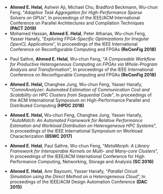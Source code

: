 <ul>
<li><strong>Ahmed E. Helal, </strong>Ashwin Aji, Michael Chu, Bradford Beckmann, Wu-chun Feng, &ldquo;<em>Adaptive Task Aggregation for High-Performance Sparse Solvers on GPUs</em>&rdquo;, In proceedings of the IEEE/ACM International Conference on Parallel Architectures and Compilation Techniques <strong>(PACT 2019)</strong><strong></strong><strong></strong></li>
<li>Mohamed Hassan, <strong>Ahmed E. Helal</strong>, Peter Athanas, Wu-chun Feng, Yasser Hanafy, &ldquo;<em>Exploring FPGA-Specific Optimizations for Irregular OpenCL Applications</em>&rdquo;, In proceedings of the IEEE International Conference on Reconfigurable Computing and FPGAs <strong>(ReConFig 2018)</strong><strong></strong></li>
</ul>
<p><strong></strong></p>
<ul>
<li>Paul Sathre, <strong>Ahmed E. Helal</strong>, Wu-chun Feng, &ldquo;<em>A Composable Workflow for Productive Heterogeneous Computing on FPGAs via Whole-Program Analysis and Transformation</em>&rdquo;, In proceedings of the IEEE International Conference on Reconfigurable Computing and FPGAs <strong>(ReConFig 2018)</strong><strong></strong></li>
</ul>
<p><strong></strong></p>
<ul>
<li><strong>Ahmed E. Helal, </strong>Changhee Jung, Wu-chun Feng, Yasser Hanafy, &ldquo;<em>CommAnalyzer: Automated Estimation of Communication Cost and Scalability on HPC Clusters from Sequential Code</em>&rdquo;, In proceedings of the ACM International Symposium on High-Performance Parallel and Distributed Computing <strong>(HPDC 2018)</strong></li>
</ul>
<p></p>
<ul>
<li><strong>Ahmed E. Helal, </strong>Wu-chun Feng, Changhee Jung, Yasser Hanafy, &ldquo;<em>AutoMatch: An Automated Framework for Relative Performance Estimation and Workload Distribution on Heterogeneous HPC Systems</em>&rdquo;, In proceedings of the IEEE International Symposium on Workload Characterization <strong>(IISWC 2017)&nbsp;</strong></li>
</ul>
<p><strong></strong></p>
<ul>
<li><strong>Ahmed E. Helal</strong>, Paul Sathre, Wu-chun Feng, &ldquo;<em>MetaMorph: A Library Framework for Interoperable Kernels on Multi- and Many-core Clusters</em>&rdquo;, In proceedings of the IEEE/ACM International Conference for High Performance Computing, Networking, Storage and Analysis <strong>(SC 2016)</strong><strong></strong></li>
</ul>
<p><strong></strong></p>
<ul>
<li><strong>Ahmed E. Helal</strong>, Amr Bayoumi, Yasser Hanafy, &ldquo;<em>Parallel Circuit Simulation using the Direct Method on a Heterogeneous Cloud</em>&rdquo;, In proceedings of the IEEE/ACM Design Automation Conference <strong>(DAC 2015)</strong> </li>
</ul>